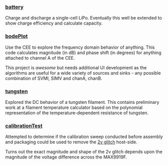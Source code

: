 ### [battery]()

Charge and discharge a single-cell LiPo. Eventually this well be extended to show charge efficiency and calculate capacity.

### [bodePlot]()

Use the CEE to explore the frequency domain behavior of anything. This code calculates magnitude (in dB) and phase shift (in degrees) for anything attached to channel A of the CEE.

This project is _awesome_ but needs additional UI development as the algorithms are useful for a wide variety of sources and sinks - any possible combination of SVMI, SIMV and chanA, chanB.

### [tungsten]()

Explored the DC behavior of a tungsten filament. This contains preliminary work at a filament temperature calculator based on the polynomial representation of the temperature-dependent resistance of tungsten.

### [calibrationTest]()

Attempted to determine if the calibration sweep conducted before assembly and packaging could be used to remove the [2v glitch](https://github.com/nonolith/CEE/issues/25) host-side.

Turns out the exact magnitude and shape of the 2v glitch depends upon the magnitude of the voltage difference across the MAX9919F.
